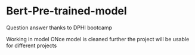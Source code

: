 # Bert-Pre-trained-model
Question answer thanks to DPHI bootcamp

Working in model
ONce model is cleaned further the project will be usable for different projects
